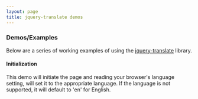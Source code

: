 ```yaml
---
layout: page
title: jquery-translate demos
---
```


### Demos/Examples

Below are a series of working examples of using the [jquery-translate](http://github.com/wsidl/jquery-translate) library.

#### Initialization

This demo will initiate the page and reading your browser's language setting, will set it to the appropriate language. If the language is not supported, it will default to 'en' for English.

